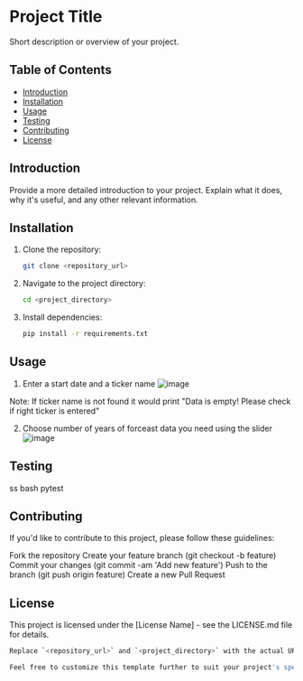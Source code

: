 # Project Title

Short description or overview of your project.

## Table of Contents

- [Introduction](#introduction)
- [Installation](#installation)
- [Usage](#usage)
- [Testing](#testing)
- [Contributing](#contributing)
- [License](#license)

## Introduction

Provide a more detailed introduction to your project. Explain what it does, why it's useful, and any other relevant information.

## Installation

1. Clone the repository:
   ```bash
   git clone <repository_url>
   
2. Navigate to the project directory:
   ```bash
   cd <project_directory>
   
4. Install dependencies:
   ```bash
   pip install -r requirements.txt

## Usage

1. Enter a start date and a ticker name
![image](https://github.com/KushBhandari15/Stock-Prediction/assets/98527317/2029cac9-14b7-483c-b666-5b7414478a6a)

Note: If ticker name is not found it would print "Data is empty! Please check if right ticker is entered"

2. Choose number of years of forceast data you need using the slider
![image](https://github.com/KushBhandari15/Stock-Prediction/assets/98527317/b951f568-f9d2-48a7-8e82-df477c63707a)


## Testing
ss
bash
pytest

## Contributing

If you'd like to contribute to this project, please follow these guidelines:

Fork the repository
Create your feature branch (git checkout -b feature)
Commit your changes (git commit -am 'Add new feature')
Push to the branch (git push origin feature)
Create a new Pull Request

## License
This project is licensed under the [License Name] - see the LICENSE.md file for details.

```bash
Replace `<repository_url>` and `<project_directory>` with the actual URL of your repository and the directory where your project is located, respectively. Also, replace `[License Name]` with the appropriate license used for your project.

Feel free to customize this template further to suit your project's specific needs and include any additional information you think would be relevant or useful for users and contributors.





